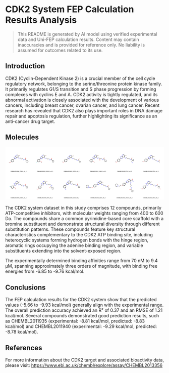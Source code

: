 # CDK2 System FEP Calculation Results Analysis

> This README is generated by AI model using verified experimental data and Uni-FEP calculation results. Content may contain inaccuracies and is provided for reference only. No liability is assumed for outcomes related to its use.

## Introduction

CDK2 (Cyclin-Dependent Kinase 2) is a crucial member of the cell cycle regulatory network, belonging to the serine/threonine protein kinase family. It primarily regulates G1/S transition and S phase progression by forming complexes with cyclins E and A. CDK2 activity is tightly regulated, and its abnormal activation is closely associated with the development of various cancers, including breast cancer, ovarian cancer, and lung cancer. Recent research has revealed that CDK2 also plays important roles in DNA damage repair and apoptosis regulation, further highlighting its significance as an anti-cancer drug target.

## Molecules

![Molecular structures of representative compounds](mol_grid.png)

The CDK2 system dataset in this study comprises 12 compounds, primarily ATP-competitive inhibitors, with molecular weights ranging from 400 to 600 Da. The compounds share a common pyrimidine-based core scaffold with a bromine substituent and demonstrate structural diversity through different substitution patterns. These compounds feature key structural characteristics complementary to the CDK2 ATP binding site, including heterocyclic systems forming hydrogen bonds with the hinge region, aromatic rings occupying the adenine binding region, and variable substituents extending into the solvent-exposed region.

The experimentally determined binding affinities range from 70 nM to 9.4 μM, spanning approximately three orders of magnitude, with binding free energies from -6.85 to -9.76 kcal/mol.

## Conclusions

The FEP calculation results for the CDK2 system show that the predicted values (-5.66 to -9.93 kcal/mol) generally align with the experimental range. The overall prediction accuracy achieved an R² of 0.37 and an RMSE of 1.21 kcal/mol. Several compounds demonstrated good prediction results, such as CHEMBL2011935 (experimental: -8.81 kcal/mol, predicted: -8.83 kcal/mol) and CHEMBL2011940 (experimental: -9.29 kcal/mol, predicted: -8.78 kcal/mol).

## References

For more information about the CDK2 target and associated bioactivity data, please visit:
https://www.ebi.ac.uk/chembl/explore/assay/CHEMBL2013356 